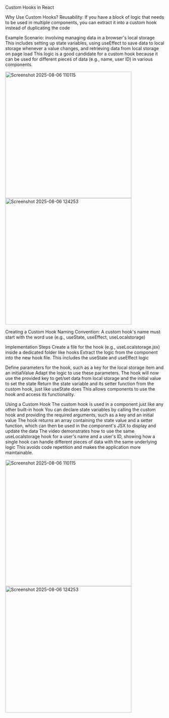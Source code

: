 Custom Hooks in React

Why Use Custom Hooks?
Reusability: If you have a block of logic that needs to be used in multiple components, you can extract it into a custom hook instead of duplicating the code

Example Scenario: involving managing data in a browser's local storage  This includes setting up state variables, using useEffect to save data to local storage whenever a value changes, and retrieving data from local storage on page load  This logic is a good candidate for a custom hook because it can be used for different pieces of data (e.g., name, user ID) in various components.
 
<img width="400" height="400" alt="Screenshot 2025-08-06 110115" src="https://github.com/user-attachments/assets/f26686aa-dcf5-4e39-9d31-07352d72f93b" />
<img width="400" height="400" alt="Screenshot 2025-08-06 124253" src="https://github.com/user-attachments/assets/bc887ddd-8ea3-41b2-b056-320c773e8287" />

Creating a Custom Hook
Naming Convention: A custom hook's name must start with the word use (e.g., useState, useEffect, useLocalstorage) 

Implementation Steps 
Create a file for the hook (e.g., useLocalstorage.jsx) inside a dedicated folder like hooks
Extract the logic from the component into the new hook file. This includes the useState and useEffect logic 

Define parameters for the hook, such as a key for the local storage item and an initialValue
Adapt the logic to use these parameters. The hook will now use the provided key to get/set data from local storage and the initial value to set the state 
Return the state variable and its setter function from the custom hook, just like useState does  This allows components to use the hook and access its functionality.

Using a Custom Hook
The custom hook is used in a component just like any other built-in hook 
You can declare state variables by calling the custom hook and providing the required arguments, such as a key and an initial value 
The hook returns an array containing the state value and a setter function, which can then be used in the component's JSX to display and update the data 
The video demonstrates how to use the same useLocalstorage hook for a user's name and a user's ID, showing how a single hook can handle different pieces of data with the same underlying logic This avoids code repetition and makes the application more maintainable.
 
<img width="400" height="400" alt="Screenshot 2025-08-06 110115" src="https://github.com/user-attachments/assets/a993871a-2f8c-4db1-afe7-b4dee523f101" />
<img width="400" height="400" alt="Screenshot 2025-08-06 124253" src="https://github.com/user-attachments/assets/57831d5d-599c-4dba-b61b-c95ad5164f8f" />












